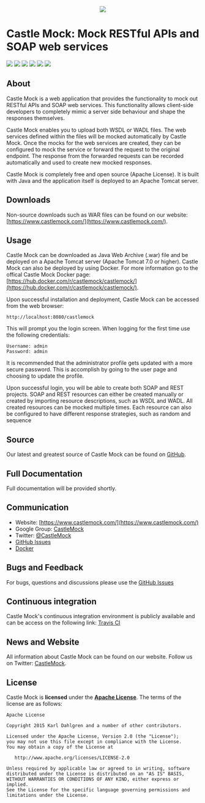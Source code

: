 <p align="center"><img src="https://castlemock.com/images/fm-logo-small.png"></div></p>

# Castle Mock: Mock RESTful APIs and SOAP web services

[![][travis img]][travis]
[![][codecov img]][codecov]
[![][release img]][release]
[![][license img]][license]
[![][docker stars img]][docker stars]
[![][docker pulls img]][docker pulls]

## About

Castle Mock is a web application that provides the functionality to mock out RESTful APIs and SOAP web services. This functionality allows client-side developers to completely mimic a server side behaviour and shape the responses themselves.

Castle Mock enables you to upload both WSDL or WADL files. The web services defined within the files will be mocked automatically by Castle Mock. Once the mocks for the web services are created, they can be configured to mock the service or forward the request to the original endpoint. The response from the forwarded requests can be recorded automatically and used to create new mocked responses.

Castle Mock is completely free and open source (Apache License). It is built with Java and the application itself is deployed to an Apache Tomcat server.

## Downloads

Non-source downloads such as WAR files can be found on our website: [https://www.castlemock.com/](https://www.castlemock.com/).

## Usage

Castle Mock can be downloaded as Java Web Archive (.war) file and be deployed on a Apache Tomcat server (Apache Tomcat 7.0 or higher). Castle Mock can also be deployed by using Docker. For more information go to the offical Castle Mock Docker page: [https://hub.docker.com/r/castlemock/castlemock/](https://hub.docker.com/r/castlemock/castlemock/).

Upon successful installation and deployment, Castle Mock can be accessed from the web browser:

    http://localhost:8080/castlemock
    
This will prompt you the login screen. When logging for the first time use the following credentials: 

    Username: admin 
    Password: admin 

It is recommended that the administrator profile gets updated with a more secure password. This is accomplish by going to the user page and choosing to update the profile.

Upon successful login, you will be able to create both SOAP and REST projects. SOAP and REST resources can either be created manually or created by importing resource descriptions, such as WSDL and WADL. All created resources can be mocked multiple times. Each resource can also be configured to have different response strategies, such as random and sequence

## Source

Our latest and greatest source of Castle Mock can be found on [GitHub](https://github.com/castlemock/castlemock/).

## Full Documentation

Full documentation will be provided shortly.

## Communication
- Website: [https://www.castlemock.com/](https://www.castlemock.com/)
- Google Group: [CastleMock](http://groups.google.com/d/forum/castlemock)
- Twitter: [@CastleMock](http://twitter.com/CastleMock)
- [GitHub Issues](https://github.com/castlemock/castlemock/issues)
- [Docker](https://hub.docker.com/r/castlemock/castlemock/)

## Bugs and Feedback

For bugs, questions and discussions please use the [GitHub Issues](https://github.com/castlemock/castlemock/issues)

## Continuous integration

Castle Mock's continuous integration environment is publicly available and can be access on the following link: [Travis CI](https://travis-ci.org/castlemock/castlemock)

## News and Website

All information about Castle Mock can be found on our website. Follow us on Twitter: [CastleMock](http://twitter.com/CastleMock).

## License

Castle Mock is **licensed** under the **[Apache License](https://github.com/castlemock/castlemock/blob/master/LICENSE)**. The terms of the license are as follows:

    Apache License

    Copyright 2015 Karl Dahlgren and a number of other contributors.

    Licensed under the Apache License, Version 2.0 (the "License");
    you may not use this file except in compliance with the License.
    You may obtain a copy of the License at

       http://www.apache.org/licenses/LICENSE-2.0

    Unless required by applicable law or agreed to in writing, software
    distributed under the License is distributed on an "AS IS" BASIS,
    WITHOUT WARRANTIES OR CONDITIONS OF ANY KIND, either express or implied.
    See the License for the specific language governing permissions and
    limitations under the License.

[travis]:https://travis-ci.org/castlemock/castlemock
[travis img]:https://travis-ci.org/castlemock/castlemock.svg?branch=develop

[release]:https://github.com/castlemock/castlemock/releases
[release img]:https://img.shields.io/github/release/castlemock/castlemock.svg

[license]:LICENSE
[license img]:https://img.shields.io/badge/license-Apache%202-blue.svg

[codecov]:https://codecov.io/github/castlemock/castlemock
[codecov img]:https://img.shields.io/codecov/c/github/castlemock/castlemock/develop.svg

[docker stars]:https://hub.docker.com/r/castlemock/castlemock/
[docker stars img]:https://img.shields.io/docker/stars/castlemock/castlemock.svg

[docker pulls]:https://hub.docker.com/r/castlemock/castlemock/
[docker pulls img]:https://img.shields.io/docker/pulls/castlemock/castlemock.svg
